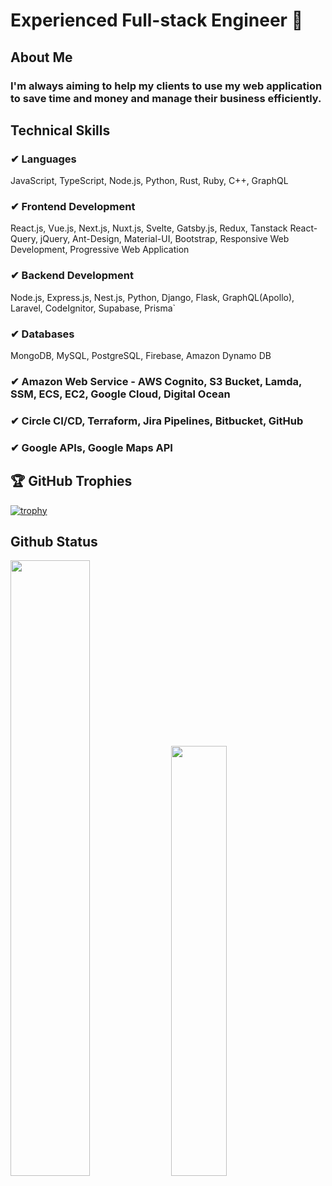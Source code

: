 # Experienced Full-stack Engineer 👋
## About Me
### I'm always aiming to help my clients to use my web application to save time and money and manage their business efficiently.

## Technical Skills
### ✔ Languages
JavaScript, TypeScript, Node.js, Python, Rust, Ruby, C++, GraphQL
### ✔ Frontend Development
React.js, Vue.js, Next.js, Nuxt.js, Svelte, Gatsby.js, Redux, Tanstack React-Query, jQuery, Ant-Design, Material-UI, Bootstrap, Responsive Web Development, Progressive Web Application
### ✔ Backend Development
Node.js, Express.js, Nest.js, Python, Django, Flask, GraphQL(Apollo), Laravel, CodeIgnitor, Supabase, Prisma`
### ✔ Databases
MongoDB, MySQL, PostgreSQL, Firebase, Amazon Dynamo DB
### ✔ Amazon Web Service - AWS Cognito, S3 Bucket, Lamda, SSM, ECS, EC2, Google Cloud, Digital Ocean
### ✔ Circle CI/CD, Terraform, Jira Pipelines, Bitbucket, GitHub
### ✔ Google APIs, Google Maps API


## 🏆 GitHub Trophies
[![trophy](https://github-profile-trophy.vercel.app/?username=volodymyrfursov&column=8)](https://github-profile-trophy.vercel.app/?username=volodymyrfursov&column=8)

## Github Status
<div>
<img src="https://github-readme-stats-sigma-five.vercel.app/api?username=volodymyrfursov&count_private=true" width="50.25%"/>
<img src="https://github-readme-stats-sigma-five.vercel.app/api/top-langs/?username=volodymyrfursov&layout=compact" width="42%"/>
</div>
